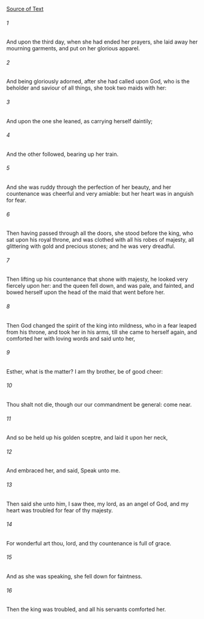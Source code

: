 [Source of Text](https://github.com/scrollmapper/bible_databases_deuterocanonical)

###### 1
And upon the third day, when she had ended her prayers, she laid away her mourning garments, and put on her glorious apparel.

###### 2
And being gloriously adorned, after she had called upon God, who is the beholder and saviour of all things, she took two maids with her:

###### 3
And upon the one she leaned, as carrying herself daintily;

###### 4
And the other followed, bearing up her train.

###### 5
And she was ruddy through the perfection of her beauty, and her countenance was cheerful and very amiable: but her heart was in anguish for fear.

###### 6
Then having passed through all the doors, she stood before the king, who sat upon his royal throne, and was clothed with all his robes of majesty, all glittering with gold and precious stones; and he was very dreadful.

###### 7
Then lifting up his countenance that shone with majesty, he looked very fiercely upon her: and the queen fell down, and was pale, and fainted, and bowed herself upon the head of the maid that went before her.

###### 8
Then God changed the spirit of the king into mildness, who in a fear leaped from his throne, and took her in his arms, till she came to herself again, and comforted her with loving words and said unto her,

###### 9
Esther, what is the matter? I am thy brother, be of good cheer:

###### 10
Thou shalt not die, though our our commandment be general: come near.

###### 11
And so be held up his golden sceptre, and laid it upon her neck,

###### 12
And embraced her, and said, Speak unto me.

###### 13
Then said she unto him, I saw thee, my lord, as an angel of God, and my heart was troubled for fear of thy majesty.

###### 14
For wonderful art thou, lord, and thy countenance is full of grace.

###### 15
And as she was speaking, she fell down for faintness.

###### 16
Then the king was troubled, and all his servants comforted her.